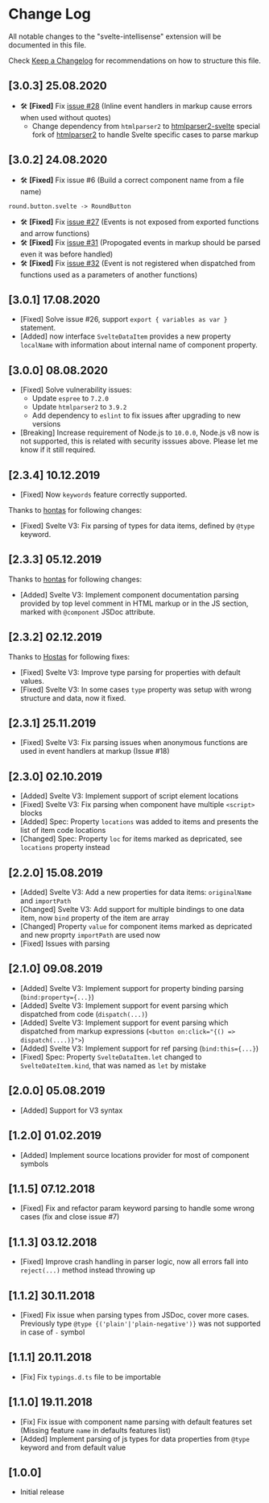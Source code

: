 # Change Log
All notable changes to the "svelte-intellisense" extension will be documented in this file.

Check [Keep a Changelog](http://keepachangelog.com/) for recommendations on how to structure this file.

## [3.0.3] 25.08.2020

- 🛠 **[Fixed]** Fix [issue #28](https://github.com/alexprey/sveltedoc-parser/issues/28) (Inline event handlers in markup cause errors when used without quotes)
    - Change dependency from `htmlparser2` to [htmlparser2-svelte](https://www.npmjs.com/package/htmlparser2-svelte) special fork of [htmlparser2](https://www.npmjs.com/package/htmlparser2) to handle Svelte specific cases to parse markup

## [3.0.2] 24.08.2020

- 🛠 **[Fixed]** Fix issue #6 (Build a correct component name from a file name)
```
round.button.svelte -> RoundButton
```
- 🛠 **[Fixed]** Fix [issue #27](https://github.com/alexprey/sveltedoc-parser/issues/27) (Events is not exposed from exported functions and arrow functions)
- 🛠 **[Fixed]** Fix [issue #31](https://github.com/alexprey/sveltedoc-parser/issues/31) (Propogated events in markup should be parsed even it was before handled)
- 🛠 **[Fixed]** Fix [issue #32](https://github.com/alexprey/sveltedoc-parser/issues/32) (Event is not registered when dispatched from functions used as a parameters of another functions)

## [3.0.1] 17.08.2020

- [Fixed] Solve issue #26, support `export { variables as var }` statement.
- [Added] now interface `SvelteDataItem` provides a new property `localName` with information about internal name of component property.

## [3.0.0] 08.08.2020

- [Fixed] Solve vulnerability issues:
    - Update `espree` to `7.2.0`
    - Update `htmlparser2` to `3.9.2`
    - Add dependency to `eslint` to fix issues after upgrading to new versions
- [Breaking] Increase requirement of Node.js to `10.0.0`, Node.js v8 now is not supported, this is related with security isssues above. Please let me know if it still required.

## [2.3.4] 10.12.2019

- [Fixed] Now `keywords` feature correctly supported.

Thanks to [hontas](https://github.com/hontas) for following changes:

- [Fixed] Svelte V3: Fix parsing of types for data items, defined by `@type` keyword.

## [2.3.3] 05.12.2019

Thanks to [hontas](https://github.com/hontas) for following changes:

- [Added] Svelte V3: Implement component documentation parsing provided by top level comment in HTML markup or in the JS section, marked with `@component` JSDoc attribute.

## [2.3.2] 02.12.2019

Thanks to [Hostas](https://github.com/hontas) for following fixes:

- [Fixed] Svelte V3: Improve type parsing for properties with default values.
- [Fixed] Svelte V3: In some cases `type` property was setup with wrong structure and data, now it fixed.

## [2.3.1] 25.11.2019

- [Fixed] Svelte V3: Fix parsing issues when anonymous functions are used in event handlers at markup (Issue #18)

## [2.3.0] 02.10.2019

- [Added] Svelte V3: Implement support of script element locations
- [Fixed] Svelte V3: Fix parsing when component have multiple `<script>` blocks
- [Added] Spec: Property `locations` was added to items and presents the list of item code locations
- [Changed] Spec: Property `loc` for items marked as depricated, see `locations` property instead

## [2.2.0] 15.08.2019

- [Added] Svelte V3: Add a new properties for data items: `originalName` and `importPath`
- [Changed] Svelte V3: Add support for multiple bindings to one data item, now `bind` property of the item are array
- [Changed] Property `value` for component items marked as depricated and new proprty `importPath` are used now
- [Fixed] Issues with parsing

## [2.1.0] 09.08.2019

- [Added] Svelte V3: Implement support for property binding parsing (`bind:property={...}`)
- [Added] Svelte V3: Implement support for event parsing which dispatched from code (`dispatch(...)`)
- [Added] Svelte V3: Implement support for event parsing which dispatched from markup expressions (`<button on:click="{() => dispatch(....)}">`)
- [Added] Svelte V3: Implement support for ref parsing (`bind:this={...}`)
- [Fixed] Spec: Property `SvelteDataItem.let` changed to `SvelteDateItem.kind`, that was named as `let` by mistake

## [2.0.0] 05.08.2019

- [Added] Support for V3 syntax

## [1.2.0] 01.02.2019

- [Added] Implement source locations provider for most of component symbols

## [1.1.5] 07.12.2018

- [Fixed] Fix and refactor param keyword parsing to handle some wrong cases (fix and close issue #7)

## [1.1.3] 03.12.2018

- [Fixed] Improve crash handling in parser logic, now all errors fall into `reject(...)` method instead throwing up

## [1.1.2] 30.11.2018

- [Fixed] Fix issue when parsing types from JSDoc, cover more cases. Previously type `@type {('plain'|'plain-negative')}` was not supported in case of `-` symbol

## [1.1.1] 20.11.2018

- [Fix] Fix `typings.d.ts` file to be importable

## [1.1.0] 19.11.2018
- [Fix] Fix issue with component name parsing with default features set (Missing feature `name` in defaults features list)
- [Added] Implement parsing of js types for data properties from `@type` keyword and from default value

## [1.0.0]
- Initial release